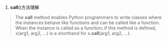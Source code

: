 1. __call__()方法理解
> The __call__ method enables Python programmers to write classes where the instances behave like functions and can be called like a function.
When the instance is called as a function; if this method is defined, x(arg1, arg2, ...) is a shorthand for x.__call__(arg1, arg2, ...).
